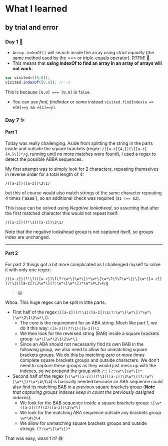 # What I learned
## by trial and error

### Day 1 🎄
- `Array.indexOf()` will search inside the array using _strict equality_ (the same method used by the === or triple-equals operator). [RTFM! 📖](https://developer.mozilla.org/en-US/docs/Web/JavaScript/Reference/Global_Objects/Array/indexOf).
- This means that **using indexOf to find an array in an array of arrays will not work**:
```js
var visited=[[0,0]];
visited.indexOf([0,0]); // -1
```
This is because `[0,0] === [0,0]` is `false`.
- You can use _find_, _findIndex_ or _some_ instead `visited.findIndex(e => e[0]==y && e[1]==y)`.

### Day 7 ✨

#### Part 1
Today was really challenging. Aside from splitting the string in the parts inside and outside the square brackets (regex: `/([a-z]{4,})(\[[a-z]{4,}\])*/g`, running until no more matches were found), I used a regex to detect the possible ABBA sequences.

My first attempt was to simply look for 2 characters, repeating themselves in reverse order for a total length of 4: 

`/([a-z])([a-z])\2\1/`

but this of course would also match strings of the same character repeating 4 times ('aaaa'), so an additional check was required (`$1 !== $2`).

This issue can be solved using *Negative lookahead*, so asserting that after the first matched character this would not repeat itself:

`/([a-z])(?!\1)([a-z])\2\1/`

Note that the negative lookahead group is not captured itself, so groups index are unchanged.


---
#### Part 2

For part 2 things got a bit more complicated as I challenged myself to solve it with only one regex:

`/([a-z])(?!\1)([a-z])\1(?:\w*\[\w*\])*\w*\[\w*\2\1\2\w*\]|\[\w*([a-z])(?!\3)([a-z])\3\w*\](?:\w*\[\w*\])*\w*\4\3\4/g`

> 😱

Whoa. This huge regex can be split in little parts:

- First half of the regex (`([a-z])(?!\1)([a-z])\1(?:\w*\[\w*\])*\w*\[\w*\2\1\2\w*\]`):
  - The core is the requirement for an ABA string. Much like part 1, we do it this way: `([a-z])(?!\1)([a-z])\1`
  - We then look for the reversed string (BAB) inside a square brackets group: `\w*\[\w*\2\1\2\w*\]`.
  - Since an ABA should not necessarily find its own BAB in the following group, we also need to allow for unmatching square brackets groups. We do this by matching *zero or more times* complete square brackets groups and outside characters. We don't need to capture these groups as they would just mess up with the indexes, so we prepend the group with `?:`: `(?:\w*\[\w*\])*`
- Second half of the regex (`\[\w*([a-z])(?!\3)([a-z])\3\w*\](?:\w*\[\w*\])*\w*\4\3\4`) is basically needed because an ABA sequence could also find its matching BAB in a *previous* square brackets group (***Note** that capturing groups indexes keep in count the previously assigned indexes*):
  - We look for the BAB sequence inside a square brackets group: `\[\w*([a-z])(?!\3)([a-z])\3\w*\]`
  - We look for the matching ABA sequence outside any brackets group `\w*\4\3\4`
  - We allow for unmatching square brackets groups and outside strings: `(?:\w*\[\w*\])*`
  
That was easy, wasn't it? 😅